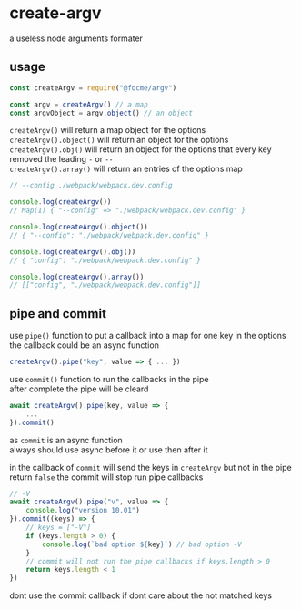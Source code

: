 # create-argv

a useless node arguments formater  

## usage  

```javascript
const createArgv = require("@focme/argv")

const argv = createArgv() // a map
const argvObject = argv.object() // an object
```

`createArgv()` will return a map object for the options  
`createArgv().object()` will return an object for the options  
`createArgv().obj()` will return an object for the options that every key removed the leading `-` or `--`  
`createArgv().array()` will return an entries of the options map  


```javascript
// --config ./webpack/webpack.dev.config

console.log(createArgv())
// Map(1) { "--config" => "./webpack/webpack.dev.config" }

console.log(createArgv().object())
// { "--config": "./webpack/webpack.dev.config" }

console.log(createArgv().obj())
// { "config": "./webpack/webpack.dev.config" }

console.log(createArgv().array())
// [["config", "./webpack/webpack.dev.config"]]
```

## pipe and commit  

use `pipe()` function to put a callback into a map for one key in the options  
the callback could be an async function  

```javascript
createArgv().pipe("key", value => { ... })
```

use `commit()` function to run the callbacks in the pipe  
after complete the pipe will be cleard

```javascript
await createArgv().pipe(key, value => {
    ...
}).commit()
```

as `commit` is an async function  
always should use async before it or use then after it  

in the callback of `commit` will send the keys in `createArgv` but not in the pipe  
return `false` the commit will stop run pipe callbacks  

```javascript
// -V
await createArgv().pipe("v", value => {
    console.log("version 10.01")
}).commit((keys) => {
    // keys = ["-V"]
    if (keys.length > 0) {
        console.log(`bad option ${key}`) // bad option -V
    }
    // commit will not run the pipe callbacks if keys.length > 0
    return keys.length < 1 
})
```

dont use the commit callback if dont care about the not matched keys  
